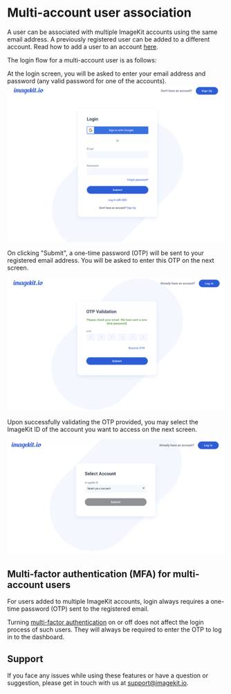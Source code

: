 # Multi-account user association

A user can be associated with multiple ImageKit accounts using the same email address. A previously registered user can be added to a different account. Read how to add a user to an account [here](./user-access-management/README.md).

The login flow for a multi-account user is as follows:

At the login screen, you will be asked to enter your email address and password (any valid password for one of the accounts).
![Login screen](../.gitbook/assets/login-screen.png)

On clicking "Submit", a one-time password (OTP) will be sent to your registered email address. You will be asked to enter this OTP on the next screen.

![OTP input screen](../.gitbook/assets/OTP-input-screen.png)

Upon successfully validating the OTP provided, you may select the ImageKit ID of the account you want to access on the next screen.

![Account selection screen](../.gitbook/assets/account-selection-screen.png)

## Multi-factor authentication (MFA) for multi-account users

For users added to multiple ImageKit accounts, login always requires a one-time password (OTP) sent to the registered email.

Turning [multi-factor authentication](./multi-factor-authentication.md) on or off does not affect the login process of such users. They will always be required to enter the OTP to log in to the dashboard.

## Support

If you face any issues while using these features or have a question or suggestion, please get in touch with us at support@imagekit.io.
